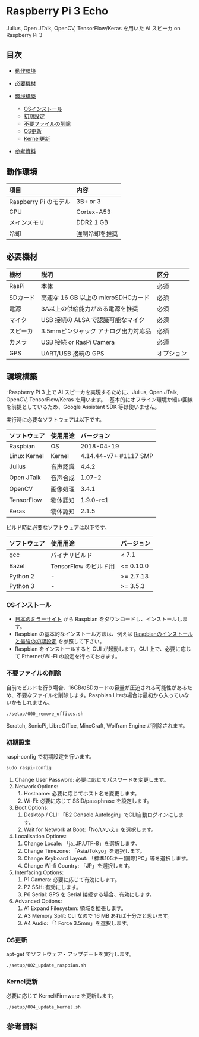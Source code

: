 # Raspberry Pi 3 Echo 

Julius, Open JTalk, OpenCV, TensorFlow/Keras を用いた AI スピーカ on Raspberry Pi 3

## 目次
- [動作環境](#動作環境)
- [必要機材](#必要機材)
- [環境構築](#環境構築)
  - [OSインストール](#OSインストール)
  - [初期設定](#初期設定)
  - [不要ファイルの削除](#不要ファイルの削除)
  - [OS更新](OS更新)
  - [Kernel更新](Kernel更新)
  
- [参考資料](#参考資料)

## 動作環境

| 項目                  | 内容           |
|:----------------------|:---------------|
| Raspberry Pi のモデル | 3B+ or 3       |
| CPU                   | Cortex-A53     |
| メインメモリ          | DDR2 1 GB      |
| 冷却                  | 強制冷却を推奨 |

## 必要機材

| 機材   | 説明                                | 区分       |
|:-------|:------------------------------------|:-----------|
|RasPi   | 本体                                | 必須       |
|SDカード| 高速な 16 GB 以上の microSDHCカード | 必須       |
|電源    | 3A以上の供給能力がある電源を推奨    | 必須       |
|マイク  | USB 接続の ALSA で認識可能なマイク  | 必須       |
|スピーカ| 3.5mmピンジャック アナログ出力対応品| 必須       |
|カメラ  | USB 接続 or RasPi Camera            | 必須       |
|GPS     | UART/USB 接続の GPS                 | オプション |

## 環境構築

-Raspberry Pi 3 上で AI スピーカを実現するために、Julius, Open JTalk, OpenCV, TensorFlow/Keras を用います。
-基本的にオフライン環境か細い回線を前提としているため、Google Assistant SDK 等は使いません。

実行時に必要なソフトウェアは以下です。

|ソフトウェア     | 使用用途 | バージョン            |
|:----------------|:---------|:----------------------|
|Raspbian         | OS       | 2018-04-19            |
|Linux Kernel     | Kernel   | 4.14.44-v7+ #1117 SMP |
|Julius           | 音声認識 | 4.4.2                 |
|Open JTalk       | 音声合成 | 1.07-2                |
|OpenCV           | 画像処理 | 3.4.1                 |
|TensorFlow       | 物体認知 | 1.9.0-rc1             |
|Keras            | 物体認知 | 2.1.5                 |

ビルド時に必要なソフトウェアは以下です。

|ソフトウェア     | 使用用途                | バージョン  |
|:----------------|:------------------------|:------------|
|gcc              | バイナリビルド          | < 7.1       |
|Bazel            | TensorFlow のビルド用   | <= 0.10.0   |
|Python 2         | -                       | >= 2.7.13   |
|Python 3         | -                       | >= 3.5.3    |

### OSインストール

- [日本のミラーサイト](http://ftp.jaist.ac.jp/pub/raspberrypi/raspbian/images/?C=M;O=A) から Raspbian をダウンロードし、インストールします。
- Raspbian の基本的なインストール方法は、例えば [Raspbianのインストールと最強の初期設定](https://jyn.jp/raspbian-setup/) を参照して下さい。
- Raspbian をインストールすると GUI が起動します。GUI 上で、必要に応じて Ethernet/Wi-Fi の設定を行っておきます。

### 不要ファイルの削除

自前でビルドを行う場合、16GBのSDカードの容量が圧迫される可能性があるため、不要なファイルを削除します。Raspbian Liteの場合は最初から入っていないかもしれません。
```
./setup/000_remove_offices.sh
```

Scratch, SonicPi, LibreOffice, MineCraft, Wolfram Engine が削除されます。

### 初期設定

raspi-config で初期設定を行います。
```
sudo raspi-config
```

1. Change User Password: 必要に応じてパスワードを変更します。
2. Network Options:
   1. Hostname: 必要に応じてホスト名を変更します。
   2. Wi-Fi: 必要に応じて SSID/passphrase を設定します。
3. Boot Options:
   1. Desktop / CLI: 「B2 Console Autologin」でCLI自動ログインにします。
   2. Wait for Network at Boot:「No/いいえ」を選択します。
4. Localisation Options:
   1. Change Locale: 「ja_JP.UTF-8」を選択します。
   2. Change Timezone: 「Asia/Tokyo」を選択します。
   3. Change Keyboard Layout: 「標準105キー(国際)PC」等を選択します。
   4. Change Wi-fi Country: 「JP」を選択します。
5. Interfacing Options:
   1. P1 Camera: 必要に応じて有効にします。
   2. P2 SSH: 有効にします。
   3. P6 Serial: GPS を Serial 接続する場合、有効にします。
7. Advanced Options:
   1. A1 Expand Filesystem: 領域を拡張します。
   2. A3 Memory Split: CLI なので 16 MB あれば十分だと思います。
   3. A4 Audio: 「1 Force 3.5mm」を選択します。

### OS更新

apt-get でソフトウェア・アップデートを実行します。
```
./setup/002_update_raspbian.sh 
```

### Kernel更新

必要に応じて Kernel/Firmware を更新します。
```
./setup/004_update_kernel.sh
```

## 参考資料



